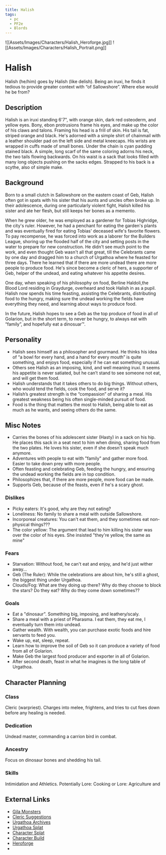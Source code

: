 ```yaml
---
title: Halish
tags:
  - pc
  - PF2e
  - Blords
---
```

![[Assets/Images/Characters/Halish_Heroforge.jpg]]
 ![[Assets/Images/Characters/Halish_Portrait.png]]
# Halish
Halish (he/him) goes by Halish (like delish). Being an iruxi, he finds it tedious to provide greater context with “of Sallowshore”. Where else would he be from?
## Description
Halish is an iruxi standing 6'7", with orange skin, dark red osteoderm, and yellow eyes. Bony, ebon protrusions frame his eyes, and make up the color of his claws and talons. Framing his head is a frill of skin. His tail is fat, striped orange and black. He's adorned with a simple shirt of chainmail with a leather shoulder pad on the left side and metal kneecaps. His wrists are wrapped in cuffs made of small bones. Under the chain is cyan padding stained black. A simple, long scarf of the same coloring adorns his neck, the two tails flowing backwards. On his waist is a sack that looks filled with many long objects pushing on the sacks edges. Strapped to his back is a scythe, also of simple make.
## Background
Born to a small clutch in Sallowshore on the eastern coast of Geb, Halish often got in spats with his sister that his aunts and uncles often broke up. In their adolescence, during one particularly violent fight, Halish killed his sister and ate her flesh, but still keeps her bones as a memento. 

When he grew older, he was employed as a gardener for Tobias Highridge, the city's ruler. However, he had a penchant for eating the garden's plants and was eventually fired for eating Tobias' deceased wife's favorite flowers. To pay recompense, he was forced into work as a laborer for the Builders League, shoring up the flooded half of the city and setting posts in the water to prepare for new construction. He didn't see much point to the work, and even thought Geb wasn't all that great, till the Celebrants came by one day and dragged him to a church of Urgathoa where he feasted for three days. There he learned that if there are more undead there are more people to produce food. He's since become a cleric of hers, a supporter of Geb, helper of the undead, and eating whatever his appetite desires. 

One day, when speaking of his philosophy on food, Berline Haldoli,the Blood Lord residing in Graydurge, overheard and took Halish in as a pupil. Halish now spends his time feasting, assisting the Celebrants, distributing food to the hungry, making sure the undead working the fields have everything they need, and learning about ways to produce food.

In the future, Halish hopes to see a Geb as the top produce of food in all of Golarion, but in the short term, to never be hungry, to always eat with “family”, and hopefully eat a dinosuar™.

## Personality
- Halish sees himself as a philosopher and gourmand. He thinks his idea of “a bowl for every hand, and a hand for every mouth” is quite something, and enjoys food, especially if he can eat something unusual.
- Others see Halish as an imposing, kind, and well meaning iruxi. It seems his appetite is never satiated, but he can’t stand to see someone not eat, and will get them food.
- Halish understands that it takes others to do big things. Without others, who would tend the fields, cook the food, and serve it?
- Halish’s greatest strength is the “compassion” of sharing a meal. His greatest weakness being his often single-minded pursuit of food.
- Food is the thing that matters the most to Halish, being able to eat as much as he wants, and seeing others do the same.
## Misc Notes
- Carries the bones of his adolescent sister (Hasty) in a sack on his hip. He places this sack in a seat next to him when dining, sharing food from the two plates. He loves his sister, even if she doesn't speak much anymore.
- Adventures with people to eat with "family" and gather more food. Easier to take down prey with more people.
- Often feasting and celebrating Geb, feeding the hungry, and ensuring the undead working the fields are in top condition.
- Philosophizes that, if there are more people, more food can be made.
- Supports Geb, because of the feasts, even if he's a scary ghost.
### Dislikes
- Picky eaters: It's good, why are they not eating?
- Loneliness: No family to share a meal with outside Sallowshore.
- Incorporeal creatures: You can't eat them, and they sometimes eat non-physical things???
- The color yellow: The argument that lead to him killing his sister was over the color of his eyes. She insisted "they're yellow, the same as mine" 
### Fears
- Starvation: Without food, he can't eat and enjoy, and he'd just wither away...
- Geb (The Ruler): While the celebrations are about him, he's still a ghost, the biggest thing under Urgathoa.
- Clouds/Fog: What are they doing up there? Why do they choose to block the stars? Do they eat? Why do they come down sometimes??
### Goals
- Eat a "dinosaur". Something big, imposing, and leathery/scaly.
- Share a meal with a priest of Pharasma. I eat them, they eat me, I eventually turn them into undead.
- Gather wealth. With wealth, you can purchase exotic foods and hire servants to feed you.
- Wake up, eat, sleep, repeat.
- Learn how to improve the soil of Geb so it can produce a variety of food from all of Golarion.
- Make Geb the largest food producer and exporter in all of Golarion.
- After second death, feast in what he imagines is the long table of Urgathoa.

## Character Planning
### Class
Cleric (warpriest). Charges into melee, frightens, and tries to cut foes down before any healing is needed.
### Dedication
Undead master, commanding a carrion bird in combat.
### Ancestry
Focus on dinosaur bones and shedding his tail.
### Skills
Intimidation and Athletics. Potentially Lore: Cooking or Lore: Agriculture and 

## External Links
- [Gila Monsters](https://en.wikipedia.org/wiki/Gila_monster)
- [Cleric Suggestions](https://rpgbot.net/p2/characters/classes/cleric/#cleric-feats)
- [Urgathoa Archives](https://2e.aonprd.com/Deities.aspx?ID=19)
- [Urgathoa Splat](https://pathfinderwiki.com/wiki/Urgathoa)
- [Character Splat](https://docs.google.com/document/d/10zdoyMfw97yc2LC2KkE5Slem6l3CdyddDfQOuWAlH2s/edit)
- [Character Build](https://pathbuilder2e.com/launch.html?build=764781)
- [Heroforge](https://www.heroforge.com/load_config%3D47355167/)
- 